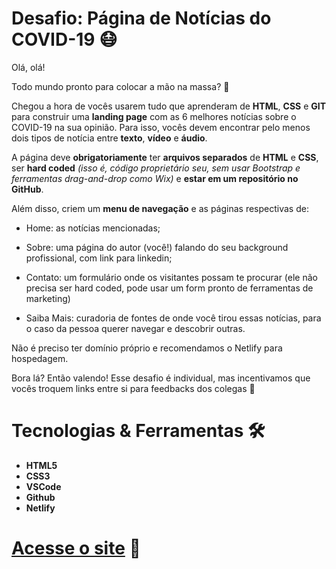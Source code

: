 # Desafio: Página de Notícias do COVID-19 😷

Olá, olá!

Todo mundo pronto para colocar a mão na massa? 🙂

Chegou a hora de vocês usarem tudo que aprenderam de **HTML**, **CSS** e **GIT** para construir uma **landing page** com as 6 melhores notícias sobre o COVID-19 na sua opinião. Para isso, vocês devem encontrar pelo menos dois tipos de notícia entre **texto**, **vídeo** e **áudio**.

A página deve **obrigatoriamente** ter **arquivos separados** de **HTML** e **CSS**, ser **hard coded** *(isso é, código proprietário seu, sem usar Bootstrap e ferramentas drag-and-drop como Wix)* e **estar em um repositório no GitHub**.

Além disso, criem um **menu de navegação** e as páginas respectivas de:

- Home: as notícias mencionadas;

- Sobre: uma página do autor (você!) falando do seu background profissional, com link para linkedin;

- Contato: um formulário onde os visitantes possam te procurar (ele não precisa ser hard coded, pode usar um form pronto de ferramentas de marketing)

- Saiba Mais: curadoria de fontes de onde você tirou essas notícias, para o caso da pessoa querer navegar e descobrir outras.

Não é preciso ter domínio próprio e recomendamos o Netlify para hospedagem.

Bora lá? Então valendo! Esse desafio é individual, mas incentivamos que vocês troquem links entre si para feedbacks dos colegas 💚

# Tecnologias & Ferramentas 🛠

- **HTML5**
- **CSS3**
- **VSCode**
- **Github**
- **Netlify**

# [Acesse o site](https://quarentenanews.netlify.app/) 🔗
